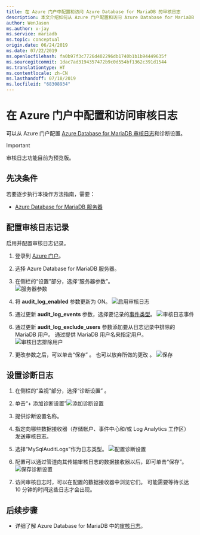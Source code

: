 ```yaml
---
title: 在 Azure 门户中配置和访问 Azure Database for MariaDB 的审核日志
description: 本文介绍如何从 Azure 门户配置和访问 Azure Database for MariaDB 中的审核日志。
author: WenJason
ms.author: v-jay
ms.service: mariadb
ms.topic: conceptual
origin.date: 06/24/2019
ms.date: 07/22/2019
ms.openlocfilehash: fa0b97f3c7726d402296db1740b1b1b94449635f
ms.sourcegitcommit: 1dac7ad3194357472b9c0d554bf1362c391d1544
ms.translationtype: HT
ms.contentlocale: zh-CN
ms.lasthandoff: 07/18/2019
ms.locfileid: "68308934"
---
```

# <a name="configure-and-access-audit-logs-in-the-azure-portal"></a>在 Azure 门户中配置和访问审核日志

可以从 Azure 门户配置 [Azure Database for MariaDB 审核日志](concepts-audit-logs.md)和诊断设置。

> [!IMPORTANT]
> 审核日志功能目前为预览版。

## <a name="prerequisites"></a>先决条件

若要逐步执行本操作方法指南，需要：

- [Azure Database for MariaDB 服务器](quickstart-create-mariadb-server-database-using-azure-portal.md)

## <a name="configure-audit-logging"></a>配置审核日志记录

启用并配置审核日志记录。

1. 登录到 [Azure 门户](https://portal.azure.cn/)。

1. 选择 Azure Database for MariaDB 服务器。

1. 在侧栏的“设置”部分，选择“服务器参数”。  
    ![服务器参数](./media/howto-configure-audit-logs-portal/server-parameters.png)

1. 将 **audit_log_enabled** 参数更新为 ON。
    ![启用审核日志](./media/howto-configure-audit-logs-portal/audit-log-enabled.png)

1. 通过更新 **audit_log_events** 参数，选择要记录的[事件类型](concepts-audit-logs.md#configure-audit-logging)。
    ![审核日志事件](./media/howto-configure-audit-logs-portal/audit-log-events.png)

1. 通过更新 **audit_log_exclude_users** 参数添加要从日志记录中排除的 MariaDB 用户。 通过提供 MariaDB 用户名来指定用户。
    ![审核日志排除用户](./media/howto-configure-audit-logs-portal/audit-log-exclude-users.png)

1. 更改参数之后，可以单击“保存”  。 也可以放弃所做的更改  。
    ![保存](./media/howto-configure-audit-logs-portal/save-parameters.png)

## <a name="set-up-diagnostic-logs"></a>设置诊断日志

1. 在侧栏的“监视”部分，选择“诊断设置”   。

1. 单击“+ 添加诊断设置”![添加诊断设置](./media/howto-configure-audit-logs-portal/add-diagnostic-setting.png)

1. 提供诊断设置名称。

1. 指定向哪些数据接收器（存储帐户、事件中心和/或 Log Analytics 工作区）发送审核日志。

1. 选择“MySqlAuditLogs”作为日志类型。
![配置诊断设置](./media/howto-configure-audit-logs-portal/configure-diagnostic-setting.png)

1. 配置可以通过管道向其传输审核日志的数据接收器以后，即可单击“保存”。 
![保存诊断设置](./media/howto-configure-audit-logs-portal/save-diagnostic-setting.png)

1. 访问审核日志时，可以在配置的数据接收器中浏览它们。 可能需要等待长达 10 分钟的时间这些日志才会出现。

## <a name="next-steps"></a>后续步骤

- 详细了解 Azure Database for MariaDB 中的[审核日志](concepts-audit-logs.md)。
